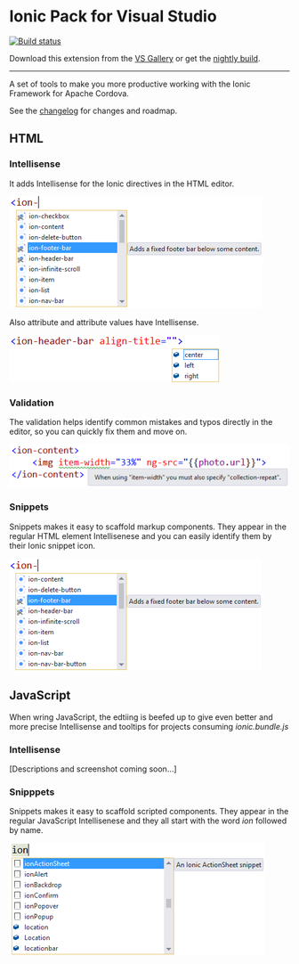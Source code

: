 # Ionic Pack for Visual Studio

[![Build status](https://ci.appveyor.com/api/projects/status/2ol794y2fuji0l9m?svg=true)](https://ci.appveyor.com/project/madskristensen/ionicpack)

Download this extension from the
[VS Gallery](https://visualstudiogallery.msdn.microsoft.com/d6279fba-bcff-4857-906d-29faa8a99448)
or get the
[nightly build](http://vsixgallery.com/extension/dcf84938-593b-49d8-9dff-d6014632e44e/).

-----------------------------------------

A set of tools to make you more productive working with
the Ionic Framework for Apache Cordova.

See the [changelog](CHANGELOG.md) for changes and roadmap.

## HTML

### Intellisense
It adds Intellisense for the Ionic directives in the HTML
editor.

![HTML Intellisense](art/html-intellisense.png)

Also attribute and attribute values have Intellisense.

![Attribute values](art/html-intellisense-attribute-values.png)

### Validation
The validation helps identify common mistakes and typos
directly in the editor, so you can quickly fix them
and move on.

![HTML Validation](art/html-validation.png)

### Snippets
Snippets makes it easy to scaffold markup components. They
appear in the regular HTML element Intellisenese and you
can easily identify them by their Ionic snippet icon.

![HTML snippets](art/html-snippets.png)

## JavaScript
When wring JavaScript, the edtiing is beefed up to
give even better and more precise Intellisense and tooltips
for projects consuming _ionic.bundle.js_

### Intellisense
[Descriptions and screenshot coming soon...]

### Snipppets
Snippets makes it easy to scaffold scripted components. 
They appear in the regular JavaScript Intellisenese and
they all start with the word _ion_ followed by name.

![JavaScript snippets](art/javascript-snippets.png)